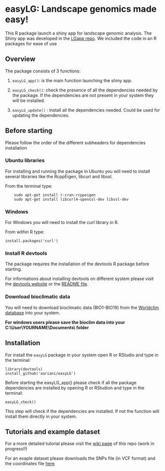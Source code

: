 # easyLG: Landscape genomics made easy!

This R package launch a shiny app for landscape genomic analysis.
The Shiny app was developed in the [LGapp repo](https://github.com/aariani/LGapp). We included the code in an R packages for ease of use

## Overview

The package consists of 3 functions:

1. `easyLG_app()`: is the main function launching the shiny app.

2. `easyLG_check()`: check the presence of all the dependencies needed by the package. If the dependencies are not present in your system they will be installed.

3. `easyLG_update()` : install all the dependencies needed. Could be used for updating the dependencies.

## Before starting

Please follow the order of the different subheaders for dependencies installation

### Ubuntu libraries

For installing and running the package in Ubuntu you will need to install several libraries like the RcppEigen, libcurl and libssl.

From the terminal type:

        sudo apt-get install r-cran-rcppeigen
        sudo apt-get install libcurl4-openssl-dev libssl-dev

### Windows

For Windows you will need to install the curl library in R.

From within R type:

	install.packages('curl')

### Install R devtools

The package requires the installation of the devtools R package before starting.

For informations about installing devtools on different system please visit the [devtools website](https://github.com/hadley/devtools) or the [README file](https://cran.r-project.org/web/packages/devtools/README.html).

### Download bioclimatic data

You will need to download bioclimatic data (BIO1-BIO19) from the [Worldclim database](http://www.worldclim.org/) into your system.

**For windows users please save the bioclim data into your C:\User\YOURNAME\Documents\ folder**

## Installation

For install the `easyLG` package in your system open R or RStudio and type in the terminal:

	library(devtools)
	install_github('aariani/easyLG')

Before starting the easyLG_app() please check if all the package dependencies are installed by opening R or RStudion and type in the terminal:

	easyLG_check()

This step will check if the dependencies are installed. If not the function will install them directly in your system.

## Tutorials and example dataset

For a more detailed tutorial please visit the [wiki page](https://github.com/aariani/easyLG/wiki) of this repo (work in progress!!)

For an exaple dataset please downloads the SNPs file (in VCF format) and the coordinates file [here](https://github.com/aariani/LGapp/tree/master/data_tutorial/easyLG_tutorial.zip)
